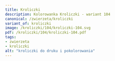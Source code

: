 ```yaml
---
title: Kroliczki
description: Kolorowanka Kroliczki - wariant 104
canonical: /zwierzeta/kroliczki
variant_of: kroliczki
image: /kroliczki/104/kroliczki-104.svg
pdf: /kroliczki/104/kroliczki-104.pdf
tags:
- zwierzeta
- kroliczki
alt: "kroliczki do druku i pokolorowania"
---
```

